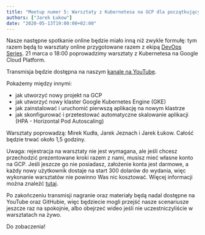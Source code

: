 ```yaml
---
title: "Meetup numer 5: Warsztaty z Kubernetesa na GCP dla początkujących"
authors: ["Jarek Łukow"]
date: "2020-05-13T19:00:00+02:00"
---
```



Nasze następne spotkanie online będzie miało inną niż zwykle formułę: tym razem będą to warsztaty online przygotowane razem z ekipą [DevOps Series](https://www.meetup.com/DevOpsSeries/).
21 marca o 18:00 poprowadzimy warsztaty z Kubernetesa na Google Cloud Platform.

Transmisja będzie dostępna na naszym [kanale na YouTube](https://www.youtube.com/channel/UCHj2NLqfEFHr1eNT4lt8g4w).

Pokażemy między innymi:
- jak utworzyć nowy projekt na GCP
- jak utworzyć nowy klaster Google Kubernetes Engine (GKE)
- jak zainstalować i uruchomić pierwszą aplikację na nowym klastrze
- jak skonfigurować i przetestować automatyczne skalowanie aplikacji (HPA - Horizontal Pod Autoscaling)

Warsztaty poprowadzą: Mirek Kudła, Jarek Jeznach i Jarek Łukow. Całość będzie trwać około 1,5 godziny.

Uwaga: rejestracja na warsztaty nie jest wymagana, ale jeśli chcesz przechodzić prezentowane kroki razem z nami, musisz mieć własne konto na GCP.
Jeśli jeszcze go nie posiadasz, założenie konta jest darmowe, a każdy nowy użytkownik dostaje na start 300 dolarów do wydania, więc wykonanie warsztatów nie powinno Was nic kosztować. Więcej informacji można znaleźć [tutaj](https://cloud.google.com/free/docs/gcp-free-tier).

Po zakończeniu transmisji nagranie oraz materiały będą nadal dostępne na YouTube oraz GitHubie, więc będziecie mogli przejść nasze scenariusze jeszcze raz na spokojnie, albo obejrzeć wideo jeśli nie uczestniczyliście w warsztatach na żywo.

Do zobaczenia!
